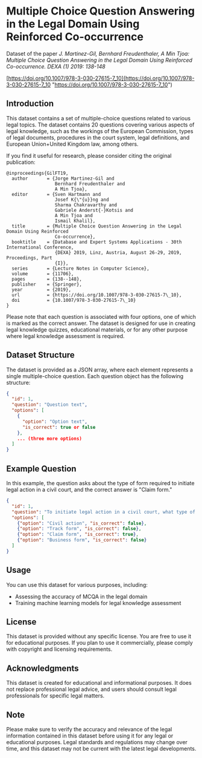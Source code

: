 # Multiple Choice Question Answering in the Legal Domain Using Reinforced Co-occurrence

Dataset of the paper *J. Martinez-Gil, Bernhard Freudenthaler, A Min Tjoa: Multiple Choice Question Answering in the Legal Domain Using Reinforced Co-occurrence. DEXA (1) 2019: 138-148*

[https://doi.org/10.1007/978-3-030-27615-7_10](https://doi.org/10.1007/978-3-030-27615-7_10 "https://doi.org/10.1007/978-3-030-27615-7_10")

## Introduction

This dataset contains a set of multiple-choice questions related to various legal topics. The dataset contains 20 questions covering various aspects of legal knowledge, such as the workings of the European Commission, types of legal documents, procedures in the court system, legal definitions, and European Union+United Kingdom law, among others.

If you find it useful for research, please consider citing the original publication:


```
@inproceedings{GilFT19,
  author       = {Jorge Martinez-Gil and
                  Bernhard Freudenthaler and
                  A Min Tjoa},
  editor       = {Sven Hartmann and
                  Josef K{\"{u}}ng and
                  Sharma Chakravarthy and
                  Gabriele Anderst{-}Kotsis and
                  A Min Tjoa and
                  Ismail Khalil},
  title        = {Multiple Choice Question Answering in the Legal Domain Using Reinforced
                  Co-occurrence},
  booktitle    = {Database and Expert Systems Applications - 30th International Conference,
                  {DEXA} 2019, Linz, Austria, August 26-29, 2019, Proceedings, Part
                  {I}},
  series       = {Lecture Notes in Computer Science},
  volume       = {11706},
  pages        = {138--148},
  publisher    = {Springer},
  year         = {2019},
  url          = {https://doi.org/10.1007/978-3-030-27615-7\_10},
  doi          = {10.1007/978-3-030-27615-7\_10}
}
```

Please note that each question is associated with four options, one of which is marked as the correct answer. The dataset is designed for use in creating legal knowledge quizzes, educational materials, or for any other purpose where legal knowledge assessment is required.

## Dataset Structure
The dataset is provided as a JSON array, where each element represents a single multiple-choice question. Each question object has the following structure:

```json
{
  "id": 1,
  "question": "Question text",
  "options": [
    {
      "option": "Option text", 
      "is_correct": true or false
    },
    ... (three more options)
  ]
}
```

## Example Question
In this example, the question asks about the type of form required to initiate legal action in a civil court, and the correct answer is "Claim form."

```json
{
  "id": 1,
  "question": "To initiate legal action in a civil court, what type of form must a claimant complete?",
  "options": [
    {"option": "Civil action", "is_correct": false},
    {"option": "Track form", "is_correct": false},
    {"option": "Claim form", "is_correct": true},
    {"option": "Business form", "is_correct": false}
  ]
}
```

## Usage
You can use this dataset for various purposes, including:

- Assessing the accuracy of MCQA in the legal domain
- Training machine learning models for legal knowledge assessment

## License
This dataset is provided without any specific license. You are free to use it for educational purposes. If you plan to use it commercially, please comply with copyright and licensing requirements.

## Acknowledgments
This dataset is created for educational and informational purposes. It does not replace professional legal advice, and users should consult legal professionals for specific legal matters.

## Note
Please make sure to verify the accuracy and relevance of the legal information contained in this dataset before using it for any legal or educational purposes. Legal standards and regulations may change over time, and this dataset may not be current with the latest legal developments.
